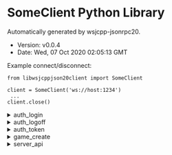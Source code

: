 # SomeClient Python Library 

Automatically generated by wsjcpp-jsonrpc20. 
* Version: v0.0.4
* Date: Wed, 07 Oct 2020 02:05:13 GMT

Example connect/disconnect:
```
from libwsjcppjson20client import SomeClient 

client = SomeClient('ws://host:1234')
 ... 
client.close()
```

<details>
<summary>auth_login</summary>

## auth_login

Auth by login and password

Access: unauthorized - **yes**,  user - **no**,  tester - **no**,  admin - **no**

 #### Input params 

 * login - string, required; User Login
 * password - string, required; User Password
 * client_app_name - string, optional; Client app name
 * client_app_version - string, optional; Client app version


 #### example call method 

 ```
response = client.auth_login(
    login="",
    password="",
    client_app_name="",
    client_app_version=""
)
```

</details>

<details>
<summary>auth_logoff</summary>

## auth_logoff

Logoff

Access: unauthorized - **no**,  user - **yes**,  tester - **yes**,  admin - **yes**

 #### Input params 



 #### example call method 

 ```
response = client.auth_logoff(

)
```

</details>

<details>
<summary>auth_token</summary>

## auth_token

Auth by token

Access: unauthorized - **yes**,  user - **no**,  tester - **no**,  admin - **no**

 #### Input params 

 * token - string, required; Token
 * client_app_name - string, optional; Client app name
 * client_app_version - string, optional; Client app version


 #### example call method 

 ```
response = client.auth_token(
    token="",
    client_app_name="",
    client_app_version=""
)
```

</details>

<details>
<summary>game_create</summary>

## game_create

Some example of description

Access: unauthorized - **no**,  user - **yes**,  tester - **yes**,  admin - **yes**

 #### Input params 

 * uuid - string, required; object uuid
 * name - string, optional; Name of object
 * cost - integer, required; Name of object
 * age - integer, optional; Name of object
 * public - boolean, required; True if object is public
 * activated - boolean, optional; If object can handle
 * custom - json, optional; Some custom json


 #### example call method 

 ```
response = client.game_create(
    uuid="",
    name="",
    cost=0,
    age=0,
    public=False,
    activated=False,
    custom={}
)
```

</details>

<details>
<summary>server_api</summary>

## server_api

This method Will be return list of all handlers

Access: unauthorized - **yes**,  user - **yes**,  tester - **yes**,  admin - **yes**

 #### Input params 



 #### example call method 

 ```
response = client.server_api(

)
```

</details>

